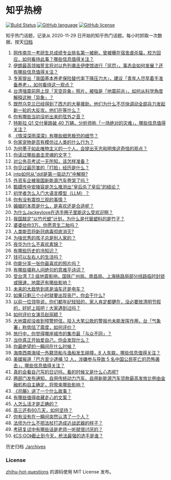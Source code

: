 # 知乎热榜
[![Build Status](https://github.com/ToWeLong/zhihu-hot-questions/workflows/CI/badge.svg)](https://github.com/ToWeLong/zhihu-hot-questions/actions)
[![GitHub language](https://img.shields.io/badge/language-golang-orange.svg)](https://golang.org/)
[![GitHub license](https://img.shields.io/github/license/ToWeLong/zhihu-hot-questions)](https://github.com/ToWeLong/zhihu-hot-questions/blob/main/LICENSE)

知乎热门话题，记录从 2020-11-29 日开始的知乎热门话题。每小时抓取一次数据，按天[归档](./archives)

<!-- BEGIN -->

1. [网传南京一考研生总成绩专业排名第一被刷，曾被曝在宿舍虐杀猫，校方回应，如何看待此事？哪些信息值得关注？](https://www.zhihu.com/question/651493066)
1. [伊朗最高领袖誓言将对以色列袭击伊使馆进行「惩罚」，事态会如何发展？还有哪些信息值得关注？](https://www.zhihu.com/question/651434260)
1. [专家提出「我国基本养老保险替代率下降压力大」，建议「青年人尽早着手准备养老」，如何看待这一观点？](https://www.zhihu.com/question/651486362)
1. [台湾强震前网上现「天空异象」照片，被指是「地震前兆」，如何从科学角度解释这种「异象」？](https://www.zhihu.com/question/651516653)
1. [既然乌克兰已经得到了西方的大量援助，他们为什么不尽快调动全部兵力发起新一轮的大反攻，他们在等什么？](https://www.zhihu.com/question/651229454)
1. [你有哪些当初没听出来的弦外之音？](https://www.zhihu.com/question/62862636)
1. [特斯拉 Q1 交付量跌破 40 万辆，分析师称「一场绝对的灾难」，哪些信息值得关注？](https://www.zhihu.com/question/651489990)
1. [《情深深雨濛濛》有哪些细思极恐的细节？](https://www.zhihu.com/question/44100030)
1. [你家宠物是否有模仿过人类的什么行为？](https://www.zhihu.com/question/646471612)
1. [为何墨子如此唯物主义的一个人，会提出天志和明鬼这奇怪的观点？](https://www.zhihu.com/question/650549131)
1. [你读过哪些直击灵魂的文字？](https://www.zhihu.com/question/623411870)
1. [对公务员考试一无所知，该怎样准备？](https://www.zhihu.com/question/379454422)
1. [你见过最厉害的「打脸」经历是什么？](https://www.zhihu.com/question/473217817)
1. [intp如何从”ddl是第一驱动力”中解脱?](https://www.zhihu.com/question/638602358)
1. [外资车企被我国新能源汽车卷哭了吗？](https://www.zhihu.com/question/639536083)
1. [甄嬛传中安陵容是怎么推测出“皇后杀了皇后”的结论？](https://www.zhihu.com/question/340577431)
1. [初学者怎么入门大语言模型（LLM）？](https://www.zhihu.com/question/644285055)
1. [你有没有震惊三观的事情？](https://www.zhihu.com/question/625527702)
1. [婚姻的本质是什么，是喜欢还是合适呢？](https://www.zhihu.com/question/644150770)
1. [为什么Jackeylove在选手圈子里能这么受欢迎啊？](https://www.zhihu.com/question/640695537)
1. [我国敲定“以竹代塑”计划，为什么是代替塑料的是竹子？](https://www.zhihu.com/question/637458997)
1. [婆婆给你3万，你愿意生二胎吗？](https://www.zhihu.com/question/651287494)
1. [人类能否将新冠病毒彻底消灭?](https://www.zhihu.com/question/645492495)
1. [为啥优秀的孩子总是别人家的？](https://www.zhihu.com/question/645385110)
1. [夜华为什么不喜欢素锦？](https://www.zhihu.com/question/55772258)
1. [有哪些历史的冷知识？](https://www.zhihu.com/question/305338329)
1. [钱可以左右人的生活吗？](https://www.zhihu.com/question/610031701)
1. [你能分享一张你最喜欢的照片吗？](https://www.zhihu.com/question/617492839)
1. [有哪些堪称人间绝句的意难平诗词？](https://www.zhihu.com/question/649966114)
1. [受台湾 7.3 级地震影响，国铁广州局、南昌局、上海铁路局部分线路临时封锁或限速，地震还有哪些影响？](https://www.zhihu.com/question/651439061)
1. [未来的大趋势到底是油车还是电车？](https://www.zhihu.com/question/620118718)
1. [如果只剩三个小时就要出现丧尸，你会干什么?](https://www.zhihu.com/question/370509834)
1. [以前一位领导说，你们都年纪轻轻的，家人肯定都健在，没必要放清明节假的，好好上班吧！大家遇到过吗？](https://www.zhihu.com/question/651445658)
1. [如何评价女演员赵丽颖？](https://www.zhihu.com/question/626201860)
1. [大地震却没收到预警短信，投入大笔公款的警报也未能发挥作用，台「气象署」称低估了震度，如何评价？](https://www.zhihu.com/question/651489943)
1. [旅行中，你觉得哪座城市的集市最「与众不同」？](https://www.zhihu.com/question/648669807)
1. [当你真正开始爱自己，你会发现什么？](https://www.zhihu.com/question/608467041)
1. [你最绝望的一瞬间在什么时候？](https://www.zhihu.com/question/649674667)
1. [海南西南海域一外籍货船与渔船发生碰撞，8 人失联，哪些信息值得关注？](https://www.zhihu.com/question/651538044)
1. [美媒报道「巴方至少逮捕 12 人，涉嫌参与导致 5 名中国公民死亡的恐怖袭击」，哪些信息值得关注？](https://www.zhihu.com/question/651405414)
1. [真的会看自己写的日记吗，看的时候又是什么心态呢?](https://www.zhihu.com/question/633909100)
1. [两部门发布通知，自用传统动力汽车、自用新能源汽车贷款最高发放比例由金融机构自主确定，将带来哪些影响？](https://www.zhihu.com/question/651492597)
1. [《司藤》讲了一个什么故事？](https://www.zhihu.com/question/448967132)
1. [有哪些值得收藏走心的文案？](https://www.zhihu.com/question/651116386)
1. [人怎么活才是正确的？](https://www.zhihu.com/question/636860746)
1. [高三还有60几天，如何坚持？](https://www.zhihu.com/question/651029579)
1. [你有没有在一瞬间突然认清了一个人？](https://www.zhihu.com/question/322856732)
1. [法师为什么不把法杖打造成近战武器的样子？](https://www.zhihu.com/question/630533156)
1. [考研复试中有哪些话是老师一听就很讨厌的？](https://www.zhihu.com/question/315291891)
1. [《CS:GO》截止到今天，枪法最强的选手是谁？](https://www.zhihu.com/question/603202559)

<!-- END -->

历史归档 [./archives](./archives)


### License
[zhihu-hot-questions](https://github.com/towelong/zhihu-hot-questions) 的源码使用 MIT License 发布。
